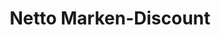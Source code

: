 ---
title: "Netto Marken-Discount"
url: /frankfurt-am-main/netto-marken-discount-darmstaedter-landstrasse/
shop: Supermarkt
---